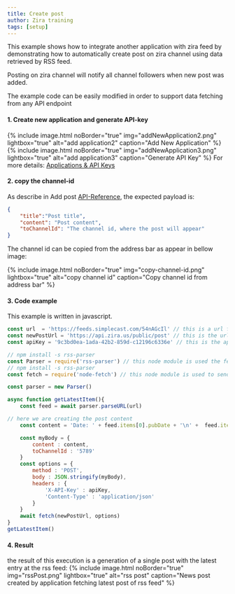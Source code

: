 ```yaml
---
title: Create post
author: Zira training
tags: [setup]
---
```

This example shows how to integrate another application with zira feed by demonstrating how to automatically create post on zira channel using data retrieved by RSS feed.

Posting on zira channel will notify all channel followers when new post was added.

The example code can be easily modified in order to support data fetching from any API endpoint

#### 1. Create new application and generate API-key

{% include image.html noBorder="true" img="addNewApplication2.png" lightbox="true" alt="add application2" caption="Add New Application" %}
{% include image.html noBorder="true" img="addNewApplication3.png" lightbox="true" alt="add application3" caption="Generate API Key" %}
For more details: [Applications & API Keys](/developers/getting-started/api-keys/)


#### 2. copy the channel-id 

As describe in  Add post [API-Reference](/developers/api-reference/add-post/), the expected payload is:

```json
{
    "title":"Post title",
    "content": "Post content",
    "toChannelId": "The channel id, where the post will appear"
}

```
The channel id can be copied from the address bar as appear in bellow image:

{% include image.html noBorder="true" img="copy-channel-id.png" lightbox="true" alt="copy channel id" caption="Copy channel id from address bar" %}

#### 3. Code example

This example is written in javascript.

```js
const url  = 'https://feeds.simplecast.com/54nAGcIl' // this is a url for rss feed
const newPostUrl = 'https://api.zira.us/public/post' // this is the url for creation of a new post
const apiKey = '9c3bd0ea-1ada-42b2-859d-c12196c6336e' // this is the application key 

// npm install -s rss-parser
const Parser = require('rss-parser') // this node module is used the fetch and parse rss feed.
// npm install -s rss-parser
const fetch = require('node-fetch') // this node module is used to send a POST request.

const parser = new Parser()

async function getLatestItem(){
    const feed = await parser.parseURL(url)

// here we are creating the post content
    const content = 'Date: ' + feed.items[0].pubDate + '\n' +  feed.items[0].contentSnippet + '\n Link : \n' + feed.items[0].enclosure.url 

    const myBody = {
        content : content,
        toChannelId : '5789'
    }
    const options = {
        method : 'POST', 
        body : JSON.stringify(myBody),
        headers : {
            'X-API-Key' : apiKey,
            'Content-Type' : 'application/json'
        }
    }
    await fetch(newPostUrl, options)
}
getLatestItem()
```

#### 4. Result

the result of this execution is a generation of a single post with the latest entry at the rss feed:
{% include image.html noBorder="true" img="rssPost.png" lightbox="true" alt="rss post" caption="News post created by application fetching latest post of rss feed" %}